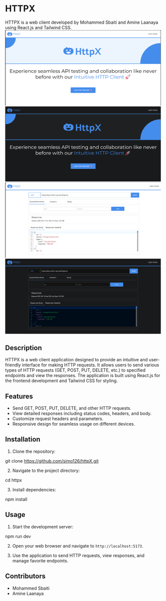 # HTTPX

HTTPX is a web client developed by Mohammed Sbaiti and Amine Laanaya using React.js and Tailwind CSS.
<img src="/public/1.jpg" title="HomePage Light theme - Sbaiti Mohammed & Amine Laanya" >
<img src="/public/2.jpg" title="HomePage Dark theme- Sbaiti Mohammed & Amine Laanya" >
<img src="/public/3.jpg" title="App Light theme- Sbaiti Mohammed & Amine Laanya" >
<img src="/public/4.jpg" title="App Dark theme- Sbaiti Mohammed & Amine Laanya" >


## Description

HTTPX is a web client application designed to provide an intuitive and user-friendly interface for making HTTP requests. It allows users to send various types of HTTP requests (GET, POST, PUT, DELETE, etc.) to specified endpoints and view the responses. The application is built using React.js for the frontend development and Tailwind CSS for styling.

## Features

- Send GET, POST, PUT, DELETE, and other HTTP requests.
- View detailed responses including status codes, headers, and body.
- Customize request headers and parameters.
- Responsive design for seamless usage on different devices.

## Installation

1. Clone the repository:

git clone https://github.com/simo126/httpX.git

2. Navigate to the project directory:

cd httpx

3. Install dependencies:

npm install

## Usage

1. Start the development server:

npm run dev

2. Open your web browser and navigate to `http://localhost:5173`.

3. Use the application to send HTTP requests, view responses, and manage favorite endpoints.

## Contributors

- Mohammed Sbaiti
- Amine Laanaya
